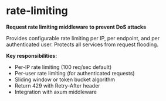 # rate-limiting

**Request rate limiting middleware to prevent DoS attacks**

Provides configurable rate limiting per IP, per endpoint, and per authenticated user. Protects all services from request flooding.

**Key responsibilities:**
- Per-IP rate limiting (100 req/sec default)
- Per-user rate limiting (for authenticated requests)
- Sliding window or token bucket algorithm
- Return 429 with Retry-After header
- Integration with axum middleware